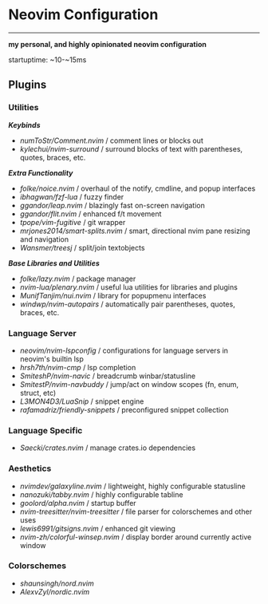 # Neovim Configuration
---
**my personal, and highly opinionated neovim configuration**

startuptime: ~10-~15ms

## Plugins

### Utilities

***Keybinds***

 - *numToStr/Comment.nvim* / comment lines or blocks out
 - *kylechui/nvim-surround* / surround blocks of text with parentheses, quotes, braces, etc.

***Extra Functionality***

 - *folke/noice.nvim* / overhaul of the notify, cmdline, and popup interfaces
 - *ibhagwan/fzf-lua* / fuzzy finder
- *ggandor/leap.nvim* / blazingly fast on-screen navigation
- *ggandor/flit.nvim* / enhanced f/t movement
- *tpope/vim-fugitive* / git wrapper
- *mrjones2014/smart-splits.nvim* / smart, directional nvim pane resizing and navigation
- *Wansmer/treesj* / split/join textobjects

***Base Libraries and Utilities***

- *folke/lazy.nvim* / package manager
- *nvim-lua/plenary.nvim* / useful lua utilities for libraries and plugins
- *MunifTanjim/nui.nvim* / library for popupmenu interfaces
- *windwp/nvim-autopairs* / automatically pair parentheses, quotes, braces, etc.

### Language Server

- *neovim/nvim-lspconfig* / configurations for language servers in neovim's builtin lsp
- *hrsh7th/nvim-cmp* / lsp completion
- *SmiteshP/nvim-navic* / breadcrumb winbar/statusline
- *SmitestP/nvim-navbuddy* / jump/act on window scopes (fn, enum, struct, etc)
- *L3MON4D3/LuaSnip* / snippet engine
- *rafamadriz/friendly-snippets* / preconfigured snippet collection

### Language Specific

- *Saecki/crates.nvim* / manage crates.io dependencies

### Aesthetics

- *nvimdev/galaxyline.nvim* / lightweight, highly configurable statusline
- *nanozuki/tabby.nvim* / highly configurable tabline
- *goolord/alpha.nvim* / startup buffer
- *nvim-treesitter/nvim-treesitter* / file parser for colorschemes and other uses
- *lewis6991/gitsigns.nvim* / enhanced git viewing
- *nvim-zh/colorful-winsep.nvim* / display border around currently active window

### Colorschemes

- *shaunsingh/nord.nvim*
- *AlexvZyl/nordic.nvim*
